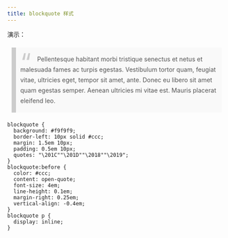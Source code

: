 ```yaml
---
title: blockquote 样式
---
```


演示：

<blockquote><p>Pellentesque habitant morbi tristique senectus et netus et malesuada fames ac turpis egestas. Vestibulum tortor quam, feugiat vitae, ultricies eget, tempor sit amet, ante. Donec eu libero sit amet quam egestas semper. Aenean ultricies mi vitae est. Mauris placerat eleifend leo.</p></blockquote>

<style>
blockquote {
  background: #f9f9f9;
  border-left: 10px solid #ccc;
  margin: 1.5em 10px;
  padding: 15px 10px;
  quotes: "\201C""\201D""\2018""\2019";
  color: #555;
  line-height: 24px;
}
blockquote:before {
  color: #ccc;
  content: open-quote;
  font-size: 4em;
  line-height: 0.1em;
  margin-right: 0.25em;
  vertical-align: -0.4em;
}
blockquote p {
  display: inline;
}
</style>

```
blockquote {
  background: #f9f9f9;
  border-left: 10px solid #ccc;
  margin: 1.5em 10px;
  padding: 0.5em 10px;
  quotes: "\201C""\201D""\2018""\2019";
}
blockquote:before {
  color: #ccc;
  content: open-quote;
  font-size: 4em;
  line-height: 0.1em;
  margin-right: 0.25em;
  vertical-align: -0.4em;
}
blockquote p {
  display: inline;
}
```